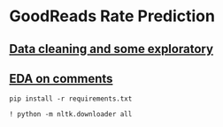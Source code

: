 # GoodReads Rate Prediction

## [Data cleaning and some exploratory](https://www.kaggle.com/code/ehsanmrh/nlp-goodreads-eda-ml-pytorch-lightning)
## [EDA on comments](https://www.kaggle.com/ehsanmrh/eda-on-the-goodreads-comments)



```
pip install -r requirements.txt
```

```
! python -m nltk.downloader all
```
